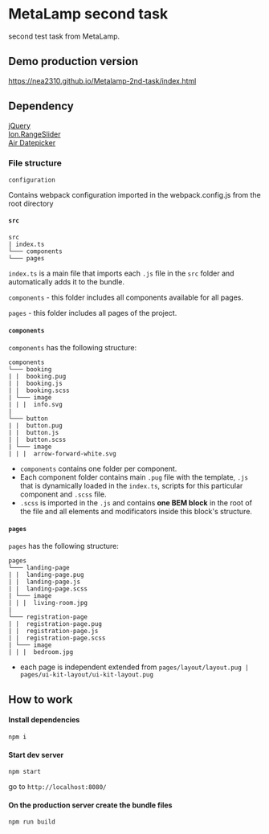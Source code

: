 # MetaLamp second task
second test task from MetaLamp.


## Demo production version
https://nea2310.github.io/Metalamp-2nd-task/index.html

## Dependency
[jQuery](https://jquery.com/)<br>
[Ion.RangeSlider](https://github.com/IonDen/ion.rangeSlider)<br>
[Air Datepicker](https://github.com/t1m0n/air-datepicker)<br>

### File structure
```
configuration
```
Contains webpack configuration imported in the webpack.config.js from the root directory

#### `src`
```
src
| index.ts
└─── components
└─── pages

```
`index.ts` is a main file that imports each `.js` file in the `src` folder and automatically adds it to the bundle.

`components` - this folder includes all components available for all pages.

`pages` - this folder includes all pages of the project.

#### `components`
`components` has the following structure:
```
components
└─── booking
| |  booking.pug
| |  booking.js
| |  booking.scss
| └─── image
| | |  info.svg
|
└─── button
| |  button.pug
| |  button.js
| |  button.scss
| └─── image
| | |  arrow-forward-white.svg
```
* `components` contains one folder per component. 
* Each component folder contains main `.pug` file with the template, `.js` that is dynamically loaded in the `index.ts`, scripts for this particular component and `.scss` file.
* `.scss` is imported in the `.js` and contains **one BEM block** in the root of the file and all elements and modificators inside this block's structure.



#### `pages`
`pages` has the following structure:

```
pages
└─── landing-page
| |  landing-page.pug
| |  landing-page.js
| |  landing-page.scss
| └─── image
| | |  living-room.jpg
|
└─── registration-page
| |  registration-page.pug
| |  registration-page.js
| |  registration-page.scss
| └─── image
| | |  bedroom.jpg
```

* each page is independent extended from `pages/layout/layout.pug | pages/ui-kit-layout/ui-kit-layout.pug`

## How to work
#### Install dependencies
```commandline
npm i
```

#### Start dev server
```commandline
npm start
```
go to `http://localhost:8080/`


#### On the production server create the bundle files
```commandline
npm run build
```